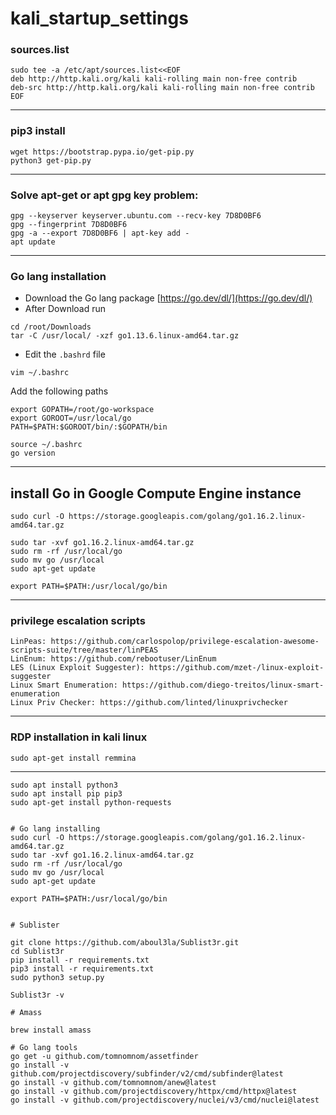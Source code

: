 # kali_startup_settings

### sources.list

```
sudo tee -a /etc/apt/sources.list<<EOF
deb http://http.kali.org/kali kali-rolling main non-free contrib
deb-src http://http.kali.org/kali kali-rolling main non-free contrib
EOF
```

---

### pip3 install 

```
wget https://bootstrap.pypa.io/get-pip.py
python3 get-pip.py
```

---

### Solve apt-get or apt gpg key problem:


```
gpg --keyserver keyserver.ubuntu.com --recv-key 7D8D0BF6
gpg --fingerprint 7D8D0BF6
gpg -a --export 7D8D0BF6 | apt-key add -
apt update

```
---
### Go lang installation 

* Download the Go lang package [https://go.dev/dl/](https://go.dev/dl/)
* After Download run

```
cd /root/Downloads
tar -C /usr/local/ -xzf go1.13.6.linux-amd64.tar.gz
```
* Edit the ` .bashrd ` file
```
vim ~/.bashrc
```

Add the following paths

```
export GOPATH=/root/go-workspace
export GOROOT=/usr/local/go
PATH=$PATH:$GOROOT/bin/:$GOPATH/bin
```


``` 
source ~/.bashrc
go version
```

---

## install Go in Google Compute Engine instance

```
sudo curl -O https://storage.googleapis.com/golang/go1.16.2.linux-amd64.tar.gz
```

```
sudo tar -xvf go1.16.2.linux-amd64.tar.gz
sudo rm -rf /usr/local/go
sudo mv go /usr/local
sudo apt-get update
```

```
export PATH=$PATH:/usr/local/go/bin
```


------

### privilege escalation scripts
``` 
LinPeas: https://github.com/carlospolop/privilege-escalation-awesome-scripts-suite/tree/master/linPEAS
LinEnum: https://github.com/rebootuser/LinEnum
LES (Linux Exploit Suggester): https://github.com/mzet-/linux-exploit-suggester
Linux Smart Enumeration: https://github.com/diego-treitos/linux-smart-enumeration
Linux Priv Checker: https://github.com/linted/linuxprivchecker
```


------

### RDP installation in kali linux
```
sudo apt-get install remmina
```


-------------

```
sudo apt install python3 
sudo apt install pip pip3
sudo apt-get install python-requests


# Go lang installing
sudo curl -O https://storage.googleapis.com/golang/go1.16.2.linux-amd64.tar.gz
sudo tar -xvf go1.16.2.linux-amd64.tar.gz
sudo rm -rf /usr/local/go
sudo mv go /usr/local
sudo apt-get update

export PATH=$PATH:/usr/local/go/bin


# Sublister 

git clone https://github.com/aboul3la/Sublist3r.git
cd Sublist3r
pip install -r requirements.txt
pip3 install -r requirements.txt
sudo python3 setup.py

Sublist3r -v

# Amass 

brew install amass

# Go lang tools 
go get -u github.com/tomnomnom/assetfinder
go install -v github.com/projectdiscovery/subfinder/v2/cmd/subfinder@latest
go install -v github.com/tomnomnom/anew@latest
go install -v github.com/projectdiscovery/httpx/cmd/httpx@latest
go install -v github.com/projectdiscovery/nuclei/v3/cmd/nuclei@latest
```
